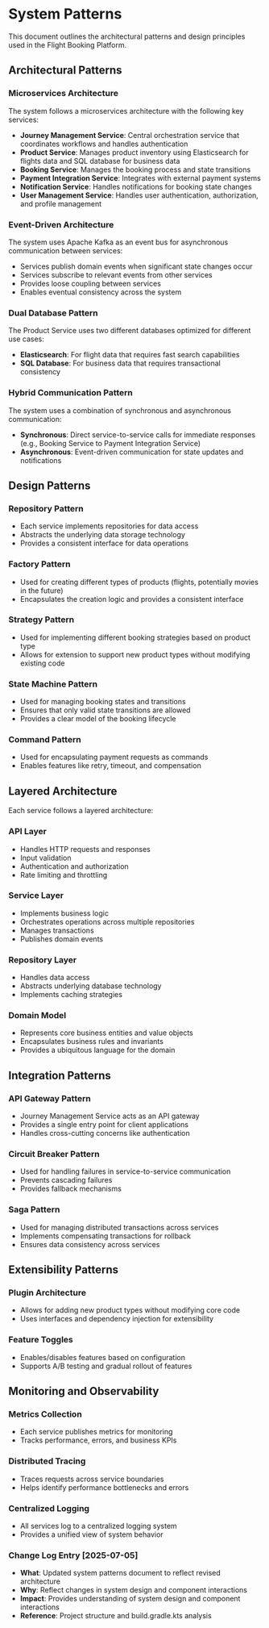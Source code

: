 # System Patterns

This document outlines the architectural patterns and design principles used in the Flight Booking Platform.

## Architectural Patterns

### Microservices Architecture
The system follows a microservices architecture with the following key services:
- **Journey Management Service**: Central orchestration service that coordinates workflows and handles authentication
- **Product Service**: Manages product inventory using Elasticsearch for flights data and SQL database for business data
- **Booking Service**: Manages the booking process and state transitions
- **Payment Integration Service**: Integrates with external payment systems
- **Notification Service**: Handles notifications for booking state changes
- **User Management Service**: Handles user authentication, authorization, and profile management

### Event-Driven Architecture
The system uses Apache Kafka as an event bus for asynchronous communication between services:
- Services publish domain events when significant state changes occur
- Services subscribe to relevant events from other services
- Provides loose coupling between services
- Enables eventual consistency across the system

### Dual Database Pattern
The Product Service uses two different databases optimized for different use cases:
- **Elasticsearch**: For flight data that requires fast search capabilities
- **SQL Database**: For business data that requires transactional consistency

### Hybrid Communication Pattern
The system uses a combination of synchronous and asynchronous communication:
- **Synchronous**: Direct service-to-service calls for immediate responses (e.g., Booking Service to Payment Integration Service)
- **Asynchronous**: Event-driven communication for state updates and notifications

## Design Patterns

### Repository Pattern
- Each service implements repositories for data access
- Abstracts the underlying data storage technology
- Provides a consistent interface for data operations

### Factory Pattern
- Used for creating different types of products (flights, potentially movies in the future)
- Encapsulates the creation logic and provides a consistent interface

### Strategy Pattern
- Used for implementing different booking strategies based on product type
- Allows for extension to support new product types without modifying existing code

### State Machine Pattern
- Used for managing booking states and transitions
- Ensures that only valid state transitions are allowed
- Provides a clear model of the booking lifecycle

### Command Pattern
- Used for encapsulating payment requests as commands
- Enables features like retry, timeout, and compensation

## Layered Architecture

Each service follows a layered architecture:

### API Layer
- Handles HTTP requests and responses
- Input validation
- Authentication and authorization
- Rate limiting and throttling

### Service Layer
- Implements business logic
- Orchestrates operations across multiple repositories
- Manages transactions
- Publishes domain events

### Repository Layer
- Handles data access
- Abstracts underlying database technology
- Implements caching strategies

### Domain Model
- Represents core business entities and value objects
- Encapsulates business rules and invariants
- Provides a ubiquitous language for the domain

## Integration Patterns

### API Gateway Pattern
- Journey Management Service acts as an API gateway
- Provides a single entry point for client applications
- Handles cross-cutting concerns like authentication

### Circuit Breaker Pattern
- Used for handling failures in service-to-service communication
- Prevents cascading failures
- Provides fallback mechanisms

### Saga Pattern
- Used for managing distributed transactions across services
- Implements compensating transactions for rollback
- Ensures data consistency across services

## Extensibility Patterns

### Plugin Architecture
- Allows for adding new product types without modifying core code
- Uses interfaces and dependency injection for extensibility

### Feature Toggles
- Enables/disables features based on configuration
- Supports A/B testing and gradual rollout of features

## Monitoring and Observability

### Metrics Collection
- Each service publishes metrics for monitoring
- Tracks performance, errors, and business KPIs

### Distributed Tracing
- Traces requests across service boundaries
- Helps identify performance bottlenecks and errors

### Centralized Logging
- All services log to a centralized logging system
- Provides a unified view of system behavior

### Change Log Entry [2025-07-05]
- **What**: Updated system patterns document to reflect revised architecture
- **Why**: Reflect changes in system design and component interactions
- **Impact**: Provides understanding of system design and component interactions
- **Reference**: Project structure and build.gradle.kts analysis
